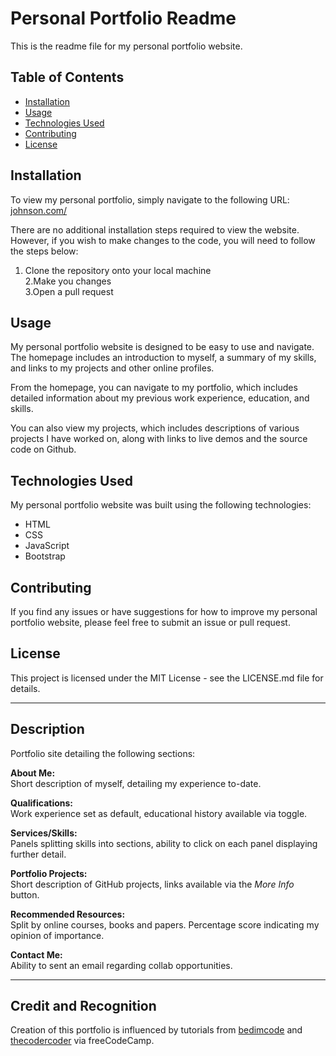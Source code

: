 # Personal Portfolio Readme

This is the readme file for my personal portfolio website.

## Table of Contents

- [Installation](#installation)
- [Usage](#usage)
- [Technologies Used](#technologies-used)
- [Contributing](#contributing)
- [License](#license)

## Installation

To view my personal portfolio, simply navigate to the following URL: [johnson.com/](https://portfolio-x94c.onrender.com/)

There are no additional installation steps required to view the website. However, if you wish to make changes to the code, you will need to follow the steps below:

1.  Clone the repository onto your local machine  
    2.Make you changes  
    3.Open a pull request

## Usage

My personal portfolio website is designed to be easy to use and navigate. The homepage includes an introduction to myself, a summary of my skills, and links to my projects and other online profiles.

From the homepage, you can navigate to my portfolio, which includes detailed information about my previous work experience, education, and skills.

You can also view my projects, which includes descriptions of various projects I have worked on, along with links to live demos and the source code on Github.

## Technologies Used

My personal portfolio website was built using the following technologies:

- HTML
- CSS
- JavaScript
- Bootstrap

## Contributing

If you find any issues or have suggestions for how to improve my personal portfolio website, please feel free to submit an issue or pull request.

## License

This project is licensed under the MIT License - see the LICENSE.md file for details.

---

## Description

Portfolio site detailing the following sections:

**About Me:** \
Short description of myself, detailing my experience to-date.

**Qualifications:** \
Work experience set as default, educational history available via toggle.

**Services/Skills:** \
Panels splitting skills into sections, ability to click on each panel displaying further detail.

**Portfolio Projects:** \
Short description of GitHub projects, links available via the _More Info_ button.

**Recommended Resources:** \
Split by online courses, books and papers. Percentage score indicating my opinion of importance.

**Contact Me:** \
Ability to sent an email regarding collab opportunities.

---

## Credit and Recognition

Creation of this portfolio is influenced by tutorials from <a href="https://www.youtube.com/watch?v=27JtRAI3QO8&ab_channel=Bedimcode">bedimcode</a> and <a href="https://www.youtube.com/watch?v=aoQ6S1a32j8&list=PLaDESvc0GCqdvZNsqzNrtCN_jPcVA2PsI&index=2&ab_channel=freeCodeCamp.org">thecodercoder</a> via freeCodeCamp.
